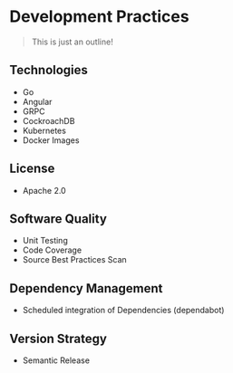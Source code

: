 # Development Practices

> This is just an outline!

## Technologies

- Go
- Angular
- GRPC
- CockroachDB
- Kubernetes
- Docker Images

## License

- Apache 2.0

## Software Quality

- Unit Testing
- Code Coverage
- Source Best Practices Scan

## Dependency Management

- Scheduled integration of Dependencies (dependabot)

## Version Strategy

- Semantic Release
